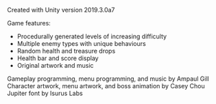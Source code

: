 Created with Unity version 2019.3.0a7

Game features:
* Procedurally generated levels of increasing difficulty
* Multiple enemy types with unique behaviours
* Random health and treasure drops
* Health bar and score display
* Original artwork and music

Gameplay programming, menu programming, and music by Ampaul Gill  
Character artwork, menu artwork, and boss animation by Casey Chou  
Jupiter font by Isurus Labs
